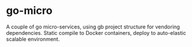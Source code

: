 # go-micro
A couple of go micro-services, using gb project structure for vendoring dependencies. Static compile to Docker containers, deploy to auto-elastic scalable environment.

